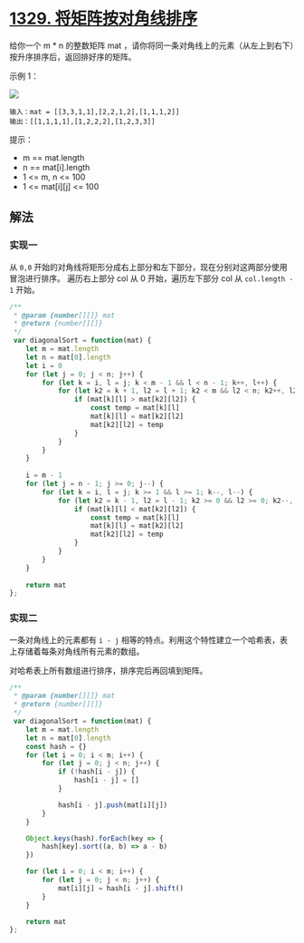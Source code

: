 # [1329. 将矩阵按对角线排序](https://leetcode-cn.com/problems/sort-the-matrix-diagonally/)
给你一个 m * n 的整数矩阵 mat ，请你将同一条对角线上的元素（从左上到右下）按升序排序后，返回排好序的矩阵。

示例 1：

![](https://assets.leetcode-cn.com/aliyun-lc-upload/uploads/2020/01/25/1482_example_1_2.png)

```
输入：mat = [[3,3,1,1],[2,2,1,2],[1,1,1,2]]
输出：[[1,1,1,1],[1,2,2,2],[1,2,3,3]]
```
提示：

* m == mat.length
* n == mat[i].length
* 1 <= m, n <= 100
* 1 <= mat[i][j] <= 100

## 解法
### 实现一
从 `0,0` 开始的对角线将矩形分成右上部分和左下部分，现在分别对这两部分使用冒泡进行排序。
遍历右上部分 col 从 0 开始，遍历左下部分 col 从 `col.length - 1` 开始。

```js
/**
 * @param {number[][]} mat
 * @return {number[][]}
 */
 var diagonalSort = function(mat) {
    let m = mat.length
    let n = mat[0].length
    let i = 0
    for (let j = 0; j < n; j++) {
        for (let k = i, l = j; k < m - 1 && l < n - 1; k++, l++) {
            for (let k2 = k + 1, l2 = l + 1; k2 < m && l2 < n; k2++, l2++) {
                if (mat[k][l] > mat[k2][l2]) {
                    const temp = mat[k][l]
                    mat[k][l] = mat[k2][l2]
                    mat[k2][l2] = temp
                }
            }
        }
    }
    
    i = m - 1
    for (let j = n - 1; j >= 0; j--) {
        for (let k = i, l = j; k >= 1 && l >= 1; k--, l--) {
            for (let k2 = k - 1, l2 = l - 1; k2 >= 0 && l2 >= 0; k2--, l2--) {
                if (mat[k][l] < mat[k2][l2]) {
                    const temp = mat[k][l]
                    mat[k][l] = mat[k2][l2]
                    mat[k2][l2] = temp
                }
            }
        }
    }
    
    return mat
};
```

### 实现二
一条对角线上的元素都有 `i - j` 相等的特点。利用这个特性建立一个哈希表，表上存储着每条对角线所有元素的数组。

对哈希表上所有数组进行排序，排序完后再回填到矩阵。
```js
/**
 * @param {number[][]} mat
 * @return {number[][]}
 */
 var diagonalSort = function(mat) {
    let m = mat.length
    let n = mat[0].length
    const hash = {}
    for (let i = 0; i < m; i++) {
        for (let j = 0; j < n; j++) {
            if (!hash[i - j]) {
                hash[i - j] = []
            }

            hash[i - j].push(mat[i][j])
        }
    }

    Object.keys(hash).forEach(key => {
        hash[key].sort((a, b) => a - b)
    })

    for (let i = 0; i < m; i++) {
        for (let j = 0; j < n; j++) {
            mat[i][j] = hash[i - j].shift()
        }
    }

    return mat
};
```
